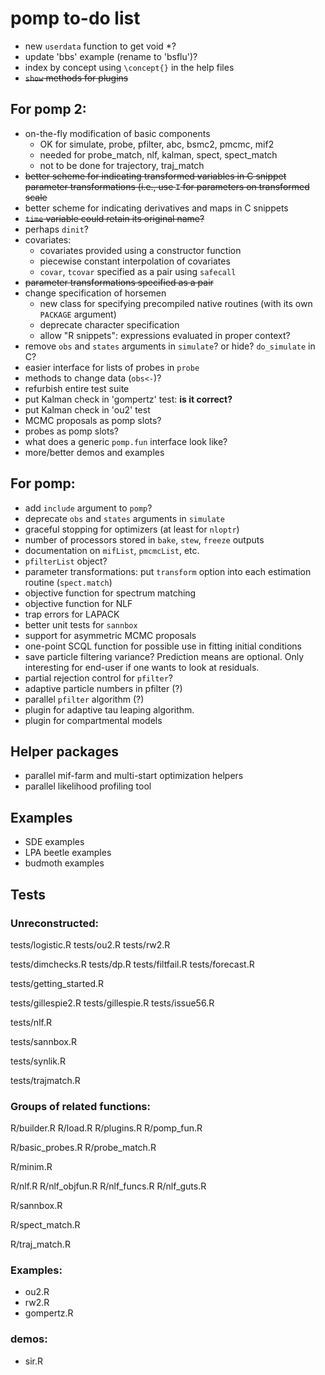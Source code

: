 # pomp to-do list

- new `userdata` function to get void *?
- update 'bbs' example (rename to 'bsflu')?
- index by concept using `\concept{}` in the help files
- ~~`show` methods for plugins~~

## For pomp 2:

- on-the-fly modification of basic components
	- OK for simulate, probe, pfilter, abc, bsmc2, pmcmc, mif2
	- needed for probe_match, nlf, kalman, spect, spect_match
	- not to be done for trajectory, traj_match
- ~~better scheme for indicating transformed variables in C snippet parameter transformations (i.e., use `T` for parameters on transformed scale~~
- better scheme for indicating derivatives and maps in C snippets
- ~~`time` variable could retain its original name?~~
- perhaps `dinit`?
- covariates:
	- covariates provided using a constructor function
    - piecewise constant interpolation of covariates
    - `covar`, `tcovar` specified as a pair using `safecall`
- ~~parameter transformations specified as a pair~~
- change specification of horsemen
	- new class for specifying precompiled native routines (with its own `PACKAGE` argument)
	- deprecate character specification
	- allow "R snippets": expressions evaluated in proper context?
- remove `obs` and `states` arguments in `simulate`? or hide? `do_simulate` in C?
- easier interface for lists of probes in `probe`
- methods to change data (`obs<-`)?
- refurbish entire test suite
- put Kalman check in 'gompertz' test: **is it correct?**
- put Kalman check in 'ou2' test
- MCMC proposals as pomp slots?
- probes as pomp slots?
- what does a generic `pomp.fun` interface look like?
- more/better demos and examples

## For pomp:

- add `include` argument to `pomp`?
- deprecate `obs` and `states` arguments in `simulate`
- graceful stopping for optimizers (at least for `nloptr`)
- number of processors stored in `bake`, `stew`, `freeze` outputs
- documentation on `mifList`, `pmcmcList`, etc.
- `pfilterList` object?
- parameter transformations: put `transform` option into each estimation routine (`spect.match`)
- objective function for spectrum matching
- objective function for NLF
- trap errors for LAPACK
- better unit tests for `sannbox`
- support for asymmetric MCMC proposals
- one-point SCQL function for possible use in fitting initial conditions
- save particle filtering variance?
  Prediction means are optional.
	Only interesting for end-user if one wants to look at residuals.
- partial rejection control for `pfilter`?
- adaptive particle numbers in pfilter (?)
- parallel `pfilter` algorithm (?)
- plugin for adaptive tau leaping algorithm.
- plugin for compartmental models

## Helper packages

- parallel mif-farm and multi-start optimization helpers
- parallel likelihood profiling tool

## Examples

- SDE examples
- LPA beetle examples
- budmoth examples

## Tests

### Unreconstructed:

tests/logistic.R
tests/ou2.R
tests/rw2.R

tests/dimchecks.R
tests/dp.R
tests/filtfail.R
tests/forecast.R

tests/getting_started.R

tests/gillespie2.R
tests/gillespie.R
tests/issue56.R

tests/nlf.R

tests/sannbox.R

tests/synlik.R

tests/trajmatch.R

### Groups of related functions:

R/builder.R
R/load.R
R/plugins.R
R/pomp_fun.R

R/basic_probes.R
R/probe_match.R

R/minim.R

R/nlf.R
R/nlf_objfun.R
R/nlf_funcs.R
R/nlf_guts.R

R/sannbox.R

R/spect_match.R

R/traj_match.R

### Examples:

- ou2.R
- rw2.R
- gompertz.R

### demos:

- sir.R
